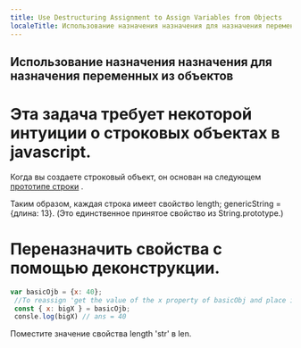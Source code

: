 ```yaml
---
title: Use Destructuring Assignment to Assign Variables from Objects
localeTitle: Использование назначения назначения для назначения переменных из объектов
---
```

## Использование назначения назначения для назначения переменных из объектов

# Эта задача требует некоторой интуиции о строковых объектах в javascript.

Когда вы создаете строковый объект, он основан на следующем [прототипе строки](https://developer.mozilla.org/en-US/docs/Web/JavaScript/Reference/Global_Objects/String/prototype) .

Таким образом, каждая строка имеет свойство length; genericString = {длина: 13}. (Это единственное принятое свойство из String.prototype.)

# Переназначить свойства с помощью деконструкции.

```javascript
var basicOjb = {x: 40}; 
 //To reassign 'get the value of the x property of basicObj and place its value into bigX' in ES6: 
 const { x: bigX } = basicOjb; 
 consle.log(bigX) // ans = 40 
```

Поместите значение свойства length 'str' в len.
